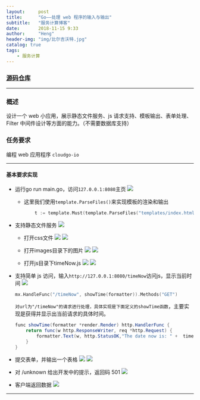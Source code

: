 ```yaml
---
layout:     post
title:      "Go——处理 web 程序的输入与输出"
subtitle:   "服务计算博客"
date:       2018-11-15 9:33
author:     "Heng"
header-img: "img/比尔吉沃特.jpg"
catalog: true
tags:
    - 服务计算
---
```


### [源码仓库](https://github.com/ClearLoveH/Go/tree/master/CloudGo)

---
### 概述

设计一个 web 小应用，展示静态文件服务、js 请求支持、模板输出、表单处理、Filter 中间件设计等方面的能力。（不需要数据库支持）

### 任务要求

编程 web 应用程序 `cloudgo-io`

---

#### 基本要求实现

- 运行go run main.go，访问`127.0.0.1:8080`主页
![](/img/in-post/post-fuwujisuan/cloudGo/1.png)

    - 这里我们使用`template.ParseFiles()`来实现模板的渲染和输出
        ```go
            t := template.Must(template.ParseFiles("templates/index.html"))
        ```

- 支持静态文件服务
    ![](/img/in-post/post-fuwujisuan/cloudGo/5.png)
    
    - 打开css文件
    ![](/img/in-post/post-fuwujisuan/cloudGo/6.png)
    ![](/img/in-post/post-fuwujisuan/cloudGo/7.png)
    - 打开images目录下的图片
    ![](/img/in-post/post-fuwujisuan/cloudGo/9.png)
    ![](/img/in-post/post-fuwujisuan/cloudGo/8.png)

    - 打开js目录下timeNow.js
    ![](/img/in-post/post-fuwujisuan/cloudGo/10.png)
    ![](/img/in-post/post-fuwujisuan/cloudGo/11.png)

- 支持简单 js 访问，输入`http://127.0.0.1:8080/timeNow`访问js，显示当前时间
![](/img/in-post/post-fuwujisuan/cloudGo/2.png)

    ```go
    mx.HandleFunc("/timeNow", showTime(formatter)).Methods("GET")
    ```
    `对url为"/timeNow"的请求进行处理，具体实现是下面定义的showTime函数`，主要实现是获得并显示出当前请求的具体时间。
    ```java
    func showTime(formatter *render.Render) http.HandlerFunc {
        return func(w http.ResponseWriter, req *http.Request) {
            formatter.Text(w, http.StatusOK,"The date now is: " +  time.Now().Format("2006/01/02 15:04:05"))
        }
    }
    ```

- 提交表单，并输出一个表格
![](/img/in-post/post-fuwujisuan/cloudGo/3.png)
![](/img/in-post/post-fuwujisuan/cloudGo/4.png)

- 对 /unknown 给出开发中的提示，返回码 501
![](/img/in-post/post-fuwujisuan/cloudGo/12.png)

- 客户端返回数据
![](/img/in-post/post-fuwujisuan/cloudGo/13.png)


---



